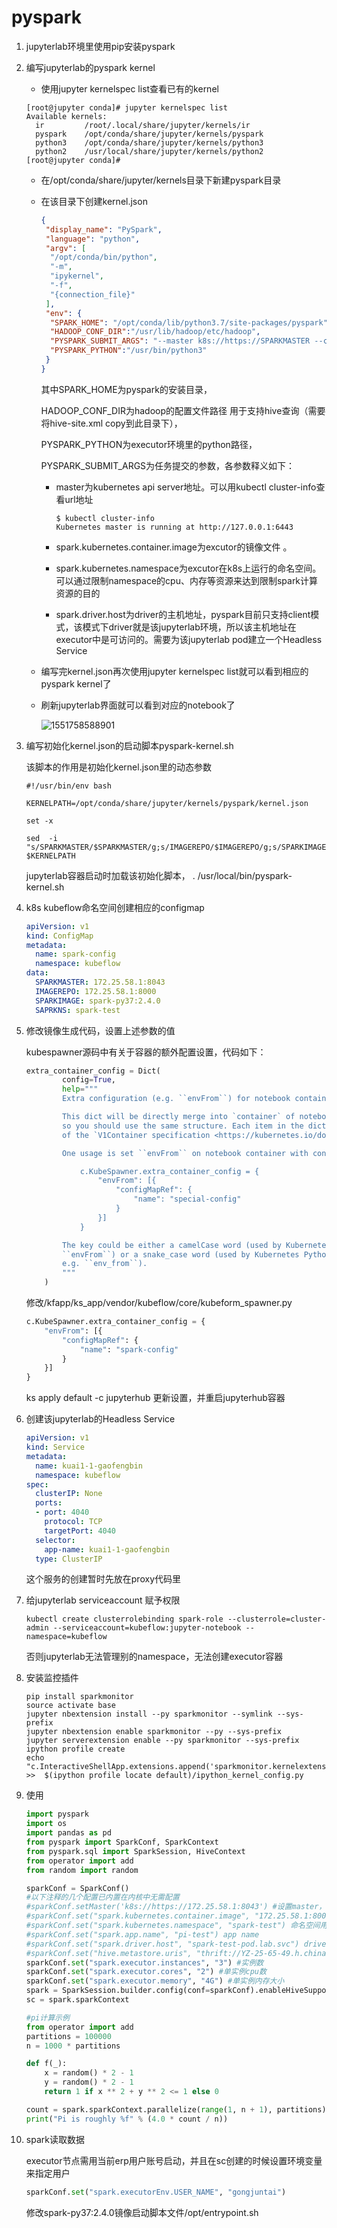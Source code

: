 # pyspark

1. jupyterlab环境里使用pip安装pyspark

2. 编写jupyterlab的pyspark kernel

   * 使用jupyter kernelspec list查看已有的kernel

   ```shell
   [root@jupyter conda]# jupyter kernelspec list
   Available kernels:
     ir         /root/.local/share/jupyter/kernels/ir
     pyspark    /opt/conda/share/jupyter/kernels/pyspark
     python3    /opt/conda/share/jupyter/kernels/python3
     python2    /usr/local/share/jupyter/kernels/python2
   [root@jupyter conda]# 
   ```

   * 在/opt/conda/share/jupyter/kernels目录下新建pyspark目录

   * 在该目录下创建kernel.json

     ```json
     {
      "display_name": "PySpark",
      "language": "python",
      "argv": [
       "/opt/conda/bin/python",
       "-m",
       "ipykernel",
       "-f",
       "{connection_file}"
      ],
      "env": {
       "SPARK_HOME": "/opt/conda/lib/python3.7/site-packages/pyspark",
       "HADOOP_CONF_DIR":"/usr/lib/hadoop/etc/hadoop",
       "PYSPARK_SUBMIT_ARGS": "--master k8s://https://SPARKMASTER --conf spark.kubernetes.container.image=IMAGEREPO/SPARKIMAGE  --conf spark.kubernetes.namespace=SAPRKNS --conf spark.driver.host=DRIVERHOST.kubeflow  pyspark-shell",
       "PYSPARK_PYTHON":"/usr/bin/python3"
      }
     }
     ```

     其中SPARK_HOME为pyspark的安装目录，

     HADOOP_CONF_DIR为hadoop的配置文件路径 用于支持hive查询（需要将hive-site.xml copy到此目录下），

     PYSPARK_PYTHON为executor环境里的python路径，

     PYSPARK_SUBMIT_ARGS为任务提交的参数，各参数释义如下：

     * master为kubernetes api server地址。可以用kubectl cluster-info查看url地址

       ```shell
       $ kubectl cluster-info
       Kubernetes master is running at http://127.0.0.1:6443
       ```

       

     * spark.kubernetes.container.image为excutor的镜像文件 。

     * spark.kubernetes.namespace为excutor在k8s上运行的命名空间。可以通过限制namespace的cpu、内存等资源来达到限制spark计算资源的目的

     * spark.driver.host为driver的主机地址，pyspark目前只支持client模式，该模式下driver就是该jupyterlab环境，所以该主机地址在executor中是可访问的。需要为该jupyterlab pod建立一个Headless Service

   * 编写完kernel.json再次使用jupyter kernelspec list就可以看到相应的pyspark kernel了

   * 刷新jupyterlab界面就可以看到对应的notebook了

     ![1551758588901](C:\Users\gaofengbin\AppData\Roaming\Typora\typora-user-images\1551758588901.png)

3. 编写初始化kernel.json的启动脚本pyspark-kernel.sh

   该脚本的作用是初始化kernel.json里的动态参数

   ```shell
   #!/usr/bin/env bash
   
   KERNELPATH=/opt/conda/share/jupyter/kernels/pyspark/kernel.json
   
   set -x
   
   sed  -i "s/SPARKMASTER/$SPARKMASTER/g;s/IMAGEREPO/$IMAGEREPO/g;s/SPARKIMAGE/$SPARKIMAGE/g;s/SAPRKNS/$SAPRKNS/g;s/DRIVERHOST/$JUPYTERHUB_USER/g" $KERNELPATH
   ```

   jupyterlab容器启动时加载该初始化脚本， . /usr/local/bin/pyspark-kernel.sh

4. k8s  kubeflow命名空间创建相应的configmap

   ```yaml
   apiVersion: v1
   kind: ConfigMap
   metadata:
     name: spark-config
     namespace: kubeflow
   data:
     SPARKMASTER: 172.25.58.1:8043
     IMAGEREPO: 172.25.58.1:8000
     SPARKIMAGE: spark-py37:2.4.0
     SAPRKNS: spark-test
   ```

   

5. 修改镜像生成代码，设置上述参数的值

   kubespawner源码中有关于容器的额外配置设置，代码如下：

   ```python
   extra_container_config = Dict(
           config=True,
           help="""
           Extra configuration (e.g. ``envFrom``) for notebook container which is not covered by other attributes.
   
           This dict will be directly merge into `container` of notebook server,
           so you should use the same structure. Each item in the dict must a field
           of the `V1Container specification <https://kubernetes.io/docs/reference/generated/kubernetes-api/v1.11/#container-v1-core>`_.
   
           One usage is set ``envFrom`` on notebook container with configuration below::
   
               c.KubeSpawner.extra_container_config = {
                   "envFrom": [{
                       "configMapRef": {
                           "name": "special-config"
                       }
                   }]
               }
   
           The key could be either a camelCase word (used by Kubernetes yaml, e.g.
           ``envFrom``) or a snake_case word (used by Kubernetes Python client,
           e.g. ``env_from``).
           """
       )
   ```

   修改/kfapp/ks_app/vendor/kubeflow/core/kubeform_spawner.py

   ```python
   c.KubeSpawner.extra_container_config = {
       "envFrom": [{
           "configMapRef": {
               "name": "spark-config"
           }
       }]
   }
   ```

   ks apply default -c jupyterhub  更新设置，并重启jupyterhub容器

6. 创建该jupyterlab的Headless Service

   ```yaml
   apiVersion: v1
   kind: Service
   metadata:
     name: kuai1-1-gaofengbin
     namespace: kubeflow
   spec:
     clusterIP: None
     ports:
     - port: 4040
       protocol: TCP
       targetPort: 4040
     selector:
       app-name: kuai1-1-gaofengbin
     type: ClusterIP
   ```

   这个服务的创建暂时先放在proxy代码里

7. 给jupyterlab  serviceaccount 赋予权限

   ```shell
   kubectl create clusterrolebinding spark-role --clusterrole=cluster-admin --serviceaccount=kubeflow:jupyter-notebook --namespace=kubeflow
   ```

   否则jupyterlab无法管理别的namespace，无法创建executor容器

8. 安装监控插件

   ```shell
   pip install sparkmonitor
   source activate base
   jupyter nbextension install --py sparkmonitor --symlink --sys-prefix
   jupyter nbextension enable sparkmonitor --py --sys-prefix
   jupyter serverextension enable --py sparkmonitor --sys-prefix
   ipython profile create
   echo "c.InteractiveShellApp.extensions.append('sparkmonitor.kernelextension')" >>  $(ipython profile locate default)/ipython_kernel_config.py
   ```

   

9. 使用

   ```python
   import pyspark
   import os
   import pandas as pd
   from pyspark import SparkConf, SparkContext
   from pyspark.sql import SparkSession, HiveContext
   from operator import add
   from random import random
   
   sparkConf = SparkConf()
   #以下注释的几个配置已内置在内核中无需配置
   #sparkConf.setMaster('k8s://https://172.25.58.1:8043') #设置master，
   #sparkConf.set("spark.kubernetes.container.image", "172.25.58.1:8000/spark-py:2.4.0") executor镜像
   #sparkConf.set("spark.kubernetes.namespace", "spark-test") 命名空间用于资源隔离
   #sparkConf.set("spark.app.name", "pi-test") app name
   #sparkConf.set("spark.driver.host", "spark-test-pod.lab.svc") driver host
   #sparkConf.set("hive.metastore.uris", "thrift://YZ-25-65-49.h.chinabank.com.cn:9083,thrift://YZ-25-65-50.h.chinabank.com.cn:9083")  hive元数据
   sparkConf.set("spark.executor.instances", "3") #实例数
   sparkConf.set("spark.executor.cores", "2") #单实例cpu数
   sparkConf.set("spark.executor.memory", "4G") #单实例内存大小
   spark = SparkSession.builder.config(conf=sparkConf).enableHiveSupport().getOrCreate()
   sc = spark.sparkContext
   
   #pi计算示例
   from operator import add
   partitions = 100000
   n = 1000 * partitions
   
   def f(_):
       x = random() * 2 - 1
       y = random() * 2 - 1
       return 1 if x ** 2 + y ** 2 <= 1 else 0
   
   count = spark.sparkContext.parallelize(range(1, n + 1), partitions).map(f).reduce(add)
   print("Pi is roughly %f" % (4.0 * count / n))
   ```

   

10. spark读取数据

    executor节点需用当前erp用户账号启动，并且在sc创建的时候设置环境变量来指定用户

    ```python
    sparkConf.set("spark.executorEnv.USER_NAME", "gongjuntai")
    ```

    修改spark-py37:2.4.0镜像启动脚本文件/opt/entrypoint.sh

    ```shell
    
    ```

    

